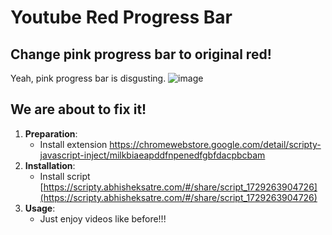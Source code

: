 # Youtube Red Progress Bar

## Change pink progress bar to original red!


Yeah, pink progress bar is disgusting. 
![image](https://github.com/user-attachments/assets/4ad9dc9a-2709-4747-b272-1e8963b55d54)

## We are about to fix it!

1. **Preparation**: 
    - Install extension https://chromewebstore.google.com/detail/scripty-javascript-inject/milkbiaeapddfnpenedfgbfdacpbcbam 
2. **Installation**:
    - Install script [https://scripty.abhisheksatre.com/#/share/script_1729263904726](https://scripty.abhisheksatre.com/#/share/script_1729263904726)
3. **Usage**:
    - Just enjoy videos like before!!!
